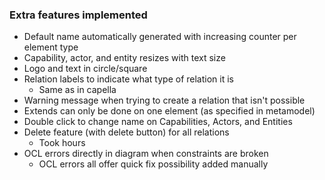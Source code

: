 ### Extra features implemented
- Default name automatically generated with increasing counter per element type
- Capability, actor, and entity resizes with text size
- Logo and text in circle/square
- Relation labels to indicate what type of relation it is
    - Same as in capella
- Warning message when trying to create a relation that isn't possible
- Extends can only be done on one element (as specified in metamodel)
- Double click to change name on Capabilities, Actors, and Entities
- Delete feature (with delete button) for all relations
    - Took hours
- OCL errors directly in diagram when constraints are broken
    - OCL errors all offer quick fix possibility added manually